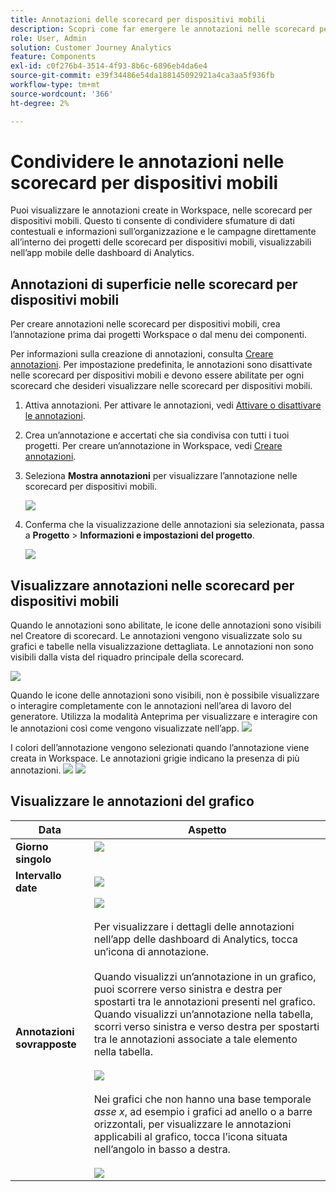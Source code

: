 ```yaml
---
title: Annotazioni delle scorecard per dispositivi mobili
description: Scopri come far emergere le annotazioni nelle scorecard per dispositivi mobili.
role: User, Admin
solution: Customer Journey Analytics
feature: Components
exl-id: c0f276b4-3514-4f93-8b6c-6896eb4da6e4
source-git-commit: e39f34486e54da188145092921a4ca3aa5f936fb
workflow-type: tm+mt
source-wordcount: '366'
ht-degree: 2%

---
```



# Condividere le annotazioni nelle scorecard per dispositivi mobili

Puoi visualizzare le annotazioni create in Workspace, nelle scorecard per dispositivi mobili. Questo ti consente di condividere sfumature di dati contestuali e informazioni sull’organizzazione e le campagne direttamente all’interno dei progetti delle scorecard per dispositivi mobili, visualizzabili nell’app mobile delle dashboard di Analytics.

## Annotazioni di superficie nelle scorecard per dispositivi mobili

Per creare annotazioni nelle scorecard per dispositivi mobili, crea l’annotazione prima dai progetti Workspace o dal menu dei componenti.

Per informazioni sulla creazione di annotazioni, consulta [Creare annotazioni](create-annotations.md). Per impostazione predefinita, le annotazioni sono disattivate nelle scorecard per dispositivi mobili e devono essere abilitate per ogni scorecard che desideri visualizzare nelle scorecard per dispositivi mobili.

1. Attiva annotazioni. Per attivare le annotazioni, vedi [Attivare o disattivare le annotazioni](overview.md#annotations-on-off).

1. Crea un’annotazione e accertati che sia condivisa con tutti i tuoi progetti. Per creare un’annotazione in Workspace, vedi [Creare annotazioni](create-annotations.md).

1. Seleziona **Mostra annotazioni** per visualizzare l’annotazione nelle scorecard per dispositivi mobili.

   ![](assets/show-annotations.png)

1. Conferma che la visualizzazione delle annotazioni sia selezionata, passa a **Progetto** > **Informazioni e impostazioni del progetto**.

   ![](assets/project-info-settings.png)

## Visualizzare annotazioni nelle scorecard per dispositivi mobili

Quando le annotazioni sono abilitate, le icone delle annotazioni sono visibili nel Creatore di scorecard. Le annotazioni vengono visualizzate solo su grafici e tabelle nella visualizzazione dettagliata. Le annotazioni non sono visibili dalla vista del riquadro principale della scorecard.

![](assets/view-annotations.png)

Quando le icone delle annotazioni sono visibili, non è possibile visualizzare o interagire completamente con le annotazioni nell’area di lavoro del generatore. Utilizza la modalità Anteprima per visualizzare e interagire con le annotazioni così come vengono visualizzate nell’app. ![](assets/preview-icon.png)

I colori dell’annotazione vengono selezionati quando l’annotazione viene creata in Workspace. Le annotazioni grigie indicano la presenza di più annotazioni. ![](assets/gray-annotations1.png) ![](assets/gray-annotations2.png)

## Visualizzare le annotazioni del grafico

| Data | Aspetto |
| --- | --- |
| **Giorno singolo** | ![](assets/single-day-mobile-annotations.png)<br></br> |
| **Intervallo date** | ![](assets/date-range.png) |
| **Annotazioni sovrapposte** | ![](assets/overlapping-annotations.png)<br></br>Per visualizzare i dettagli delle annotazioni nell’app delle dashboard di Analytics, tocca un’icona di annotazione. <br></br>Quando visualizzi un’annotazione in un grafico, puoi scorrere verso sinistra e destra per spostarti tra le annotazioni presenti nel grafico. Quando visualizzi un’annotazione nella tabella, scorri verso sinistra e verso destra per spostarti tra le annotazioni associate a tale elemento nella tabella. <br></br>![](assets/swipe-multiple-annotations.png) <br></br>Nei grafici che non hanno una base temporale *asse x*, ad esempio i grafici ad anello o a barre orizzontali, per visualizzare le annotazioni applicabili al grafico, tocca l’icona situata nell’angolo in basso a destra.<br></br> ![](assets/charts-without-timebase.png) |
